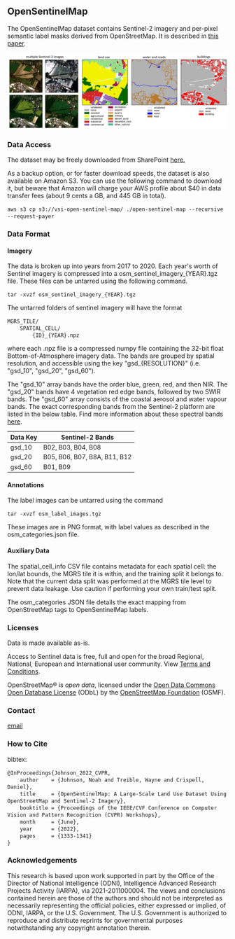 ## OpenSentinelMap

The OpenSentinelMap dataset contains Sentinel-2 imagery and per-pixel semantic label masks derived from OpenStreetMap. It is described in [this paper](https://openaccess.thecvf.com/content/CVPR2022W/EarthVision/papers/Johnson_OpenSentinelMap_A_Large-Scale_Land_Use_Dataset_Using_OpenStreetMap_and_Sentinel-2_CVPRW_2022_paper.pdf).

![this is an overview image](/img/dataset_teaser.png)

### Data Access

The dataset may be freely downloaded from SharePoint [here.](https://vsi.sharepoint.us/:f:/s/PublicShare/EnWfIp2gvi1As4tTZPzg1RcBYjtczFII9oWkU3MlbMDF9A)

As a backup option, or for faster download speeds, the dataset is also available on Amazon S3. You can use the following command to download it, but beware that Amazon will charge your AWS profile about $40 in data transfer fees (about 9 cents a GB, and 445 GB in total).

```
aws s3 cp s3://vsi-open-sentinel-map/ ./open-sentinel-map --recursive --request-payer
```

### Data Format

#### Imagery

The data is broken up into years from 2017 to 2020. Each year's worth of Sentinel imagery is compressed into a osm_sentinel_imagery_{YEAR}.tgz file. These files can be untarred using the following command.
```
tar -xvzf osm_sentinel_imagery_{YEAR}.tgz
```
The untarred folders of sentinel imagery will have the format
```
MGRS_TILE/
    SPATIAL_CELL/
        {ID}_{YEAR}.npz
```
where each .npz file is a compressed numpy file containing the 32-bit float Bottom-of-Atmosphere imagery data. The bands are grouped by spatial resolution, and accessible using the key "gsd_{RESOLUTION}" (i.e. "gsd_10", "gsd_20", "gsd_60").

The "gsd_10" array bands have the order blue, green, red, and then NIR. The "gsd_20" bands have 4 vegetation red edge bands, followed by two SWIR bands. The "gsd_60" array consists of the coastal aerosol and water vapour bands. The exact corresponding bands from the Sentinel-2 platform are listed in the below table. Find more information about these spectral bands [here](https://gisgeography.com/sentinel-2-bands-combinations/).

| Data Key | Sentinel-2 Bands |
| -------- | ---------------- |
| gsd_10   | B02, B03, B04, B08 |
| gsd_20   | B05, B06, B07, B8A, B11, B12 |
| gsd_60   | B01, B09 |

#### Annotations

The label images can be untarred using the command
```
tar -xvzf osm_label_images.tgz
```

These images are in PNG format, with label values as described in the osm_categories.json file.

#### Auxiliary Data

The spatial_cell_info CSV file contains metadata for each spatial cell: the lon/lat bounds, the MGRS tile it is within, and the training split it belongs to. Note that the current data split was performed at the MGRS tile level to prevent data leakage. Use caution if performing your own train/test split.

The osm_categories JSON file details the exact mapping from OpenStreetMap tags to OpenSentinelMap labels.

### Licenses

Data is made available as-is.

Access to Sentinel data is free, full and open for the broad Regional, National, European and International user community. View [Terms and Conditions](https://scihub.copernicus.eu/twiki/do/view/SciHubWebPortal/TermsConditions).

OpenStreetMap® is _open data_, licensed under the [Open Data Commons Open Database License](https://opendatacommons.org/licenses/odbl/) (ODbL) by the [OpenStreetMap Foundation](https://wiki.osmfoundation.org/wiki/Main_Page) (OSMF).

### Contact

[email](mailto:dan@visionsystemsinc.com)

### How to Cite

bibtex:
```
@InProceedings{Johnson_2022_CVPR,
    author    = {Johnson, Noah and Treible, Wayne and Crispell, Daniel},
    title     = {OpenSentinelMap: A Large-Scale Land Use Dataset Using OpenStreetMap and Sentinel-2 Imagery},
    booktitle = {Proceedings of the IEEE/CVF Conference on Computer Vision and Pattern Recognition (CVPR) Workshops},
    month     = {June},
    year      = {2022},
    pages     = {1333-1341}
}
```

### Acknowledgements

This research is based upon work supported in part by the Office of the Director of National Intelligence (ODNI), Intelligence Advanced  Research Projects Activity (IARPA), via 2021-2011000004. The views and conclusions contained herein are those of the authors and should not be interpreted as necessarily representing the official policies, either expressed or implied, of ODNI, IARPA, or the U.S. Government. The U.S. Government is authorized to reproduce and distribute reprints for governmental purposes notwithstanding any copyright annotation therein.
